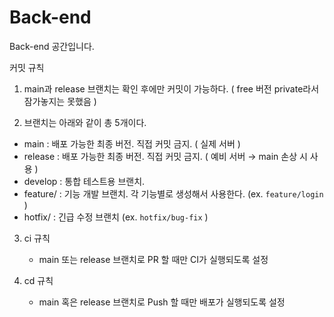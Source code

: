 # Back-end
Back-end 공간입니다.


커밋 규칙

1. main과 release 브랜치는 확인 후에만 커밋이 가능하다. ( free 버전 private라서 잠가놓지는 못했음 )
   
2. 브랜치는 아래와 같이 총 5개이다.
  - main : 배포 가능한 최종 버전. 직접 커밋 금지. ( 실제 서버 )
  - release : 배포 가능한 최종 버전. 직접 커밋 금지. ( 예비 서버 → main 손상 시 사용 )
  - develop : 통합 테스트용 브랜치.
  - feature/ : 기능 개발 브랜치. 각 기능별로 생성해서 사용한다. (ex. `feature/login` )
  - hotfix/ : 긴급 수정 브랜치 (ex. `hotfix/bug-fix` )
    
3. ci 규칙
    - main 또는 release 브랜치로 PR 할 때만 CI가 실행되도록 설정
    
4. cd 규칙
    - main 혹은 release 브랜치로 Push 할 때만 배포가 실행되도록 설정
